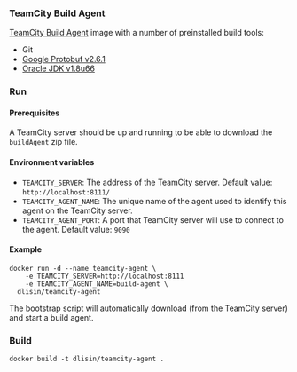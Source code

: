 ### TeamCity Build Agent
[TeamCity Build Agent](https://www.jetbrains.com/teamcity/) image with a number of preinstalled build tools:
 - Git
 - [Google Protobuf v2.6.1](https://developers.google.com/protocol-buffers/)
 - [Oracle JDK v1.8u66](http://www.oracle.com/technetwork/java/javase/overview/index.html)

### Run

#### Prerequisites
A TeamCity server should be up and running to be able to download the `buildAgent` zip file.

#### Environment variables
 - `TEAMCITY_SERVER`: The address of the TeamCity server. Default value: `http://localhost:8111/`
 - `TEAMCITY_AGENT_NAME`: The unique name of the agent used to identify this agent on the TeamCity server.
 - `TEAMCITY_AGENT_PORT`: A port that TeamCity server will use to connect to the agent. Default value: `9090`

#### Example 
```
docker run -d --name teamcity-agent \
    -e TEAMCITY_SERVER=http://localhost:8111 
    -e TEAMCITY_AGENT_NAME=build-agent \
  dlisin/teamcity-agent
```
The bootstrap script will automatically download (from the TeamCity server) and start a build agent.

### Build
```
docker build -t dlisin/teamcity-agent .
```
